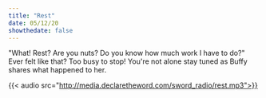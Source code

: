 ```yaml
---
title: "Rest"
date: 05/12/20
showthedate: false
---
```


"What! Rest? Are you nuts? Do you know how much work I have to do?" Ever felt like that? Too busy to stop! You're not alone stay tuned as Buffy shares what happened to her.
<!--more-->
{{< audio src="http://media.declaretheword.com/sword_radio/rest.mp3">}}